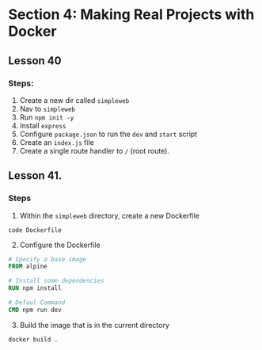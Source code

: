 # Section 4: Making Real Projects with Docker

## Lesson 40
### Steps: 
1. Create a new dir called `simpleweb`
2. Nav to `simpleweb`
3. Run `npm init -y`
4. Install `express`
5. Configure `package.json` to run the `dev` and `start` script
6. Create an `index.js` file
7. Create a single route handler to `/` (root route). 


## Lesson 41. 
### Steps 
1. Within the `simpleweb` directory, create a new Dockerfile

```
code Dockerfile
```

2. Configure the Dockerfile

```Dockerfile
# Specify a base image
FROM alpine

# Install some dependencies
RUN npm install

# Defaul Command
CMD npm run dev
```

3. Build the image that is in the current directory

```Docker
docker build .
```



